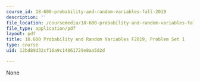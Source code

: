 ```yaml
---
course_id: 18-600-probability-and-random-variables-fall-2019
description: ''
file_location: /coursemedia/18-600-probability-and-random-variables-fall-2019/12bd89d32cf16a9c14861729e8aa5d2d_MIT18_600F19_Pset1.pdf
file_type: application/pdf
layout: pdf
title: 18.600 Probability and Random Variables F2019, Problem Set 1
type: course
uid: 12bd89d32cf16a9c14861729e8aa5d2d

---
```

None